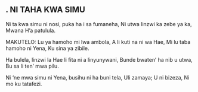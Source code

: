 ## . NI TAHA KWA SIMU

Ni ta kwa simu ni nosi, puka ha i sa fumaneha,
Ni utwa linzwi ka zebe ya ka,
Mwana H’a patulula.

MAKUTELO:
Lu ya hamoho mi lwa ambola,
A li kuti na ni wa Hae,
Mi lu taba hamoho ni Yena,
Ku sina ya zibile.


Ha bulela, linzwi la Hae li fita ni a linyunywani,
Bunde bwaten’ ha nib u utwa,
Bu sa li ten’ mwa pilu.


Ni ‘ne mwa simu ni Yena, busihu ni ha buni tela,
Uli zamaya; U ni bizeza,
Ni mo ku tatafezi.

